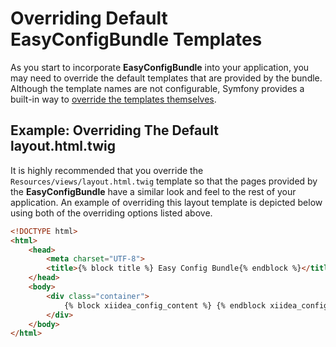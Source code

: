 Overriding Default EasyConfigBundle Templates
=============================================
As you start to incorporate **EasyConfigBundle** into your application, you may need to override the default templates that are provided by the bundle. Although the template names are not configurable, Symfony provides a built-in way to [override the templates themselves](https://symfony.com/doc/current/bundles/override.html).

Example: Overriding The Default layout.html.twig
------------------------------------------------
It is highly recommended that you override the `Resources/views/layout.html.twig` template so that the pages provided by the **EasyConfigBundle** have a similar look and feel to the rest of your application. An example of overriding this layout template is depicted below using both of the overriding options listed above.

```html
<!DOCTYPE html>
<html>
    <head>
        <meta charset="UTF-8">
        <title>{% block title %} Easy Config Bundle{% endblock %}</title>
    </head>
    <body>
        <div class="container">
            {% block xiidea_config_content %} {% endblock xiidea_config_content %}
        </div>
    </body>
</html>
```